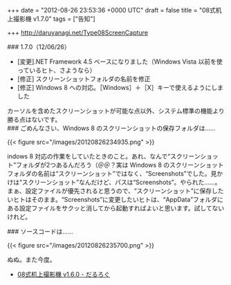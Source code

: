 
+++
date = "2012-08-26 23:53:36 +0000 UTC"
draft = false
title = "08式机上撮影機 v1.7.0"
tags = ["告知"]

+++
<a href="http://daruyanagi.net/Type08ScreenCapture">http://daruyanagi.net/Type08ScreenCapture</a><br/>


<div class="section">
    ### 1.7.0（12/06/26）
    
<ul>
<li>[変更].NET Framework 4.5 ベースになりました（Windows Vista 以前を使っているヒト、さようなら）</li>
<li>[修正] スクリーンショットフォルダの名前を修正</li>
<li>[修正] Windows 8 への対応。［Windows］＋［X］キーで使えるようにしました</li>
</ul>カーソルを含めたスクリーンショットが可能な点以外、システム標準の機能より勝る点はないです。

</div>
<div class="section">
    ### ごめんなさい、Windows 8 のスクリーンショットの保存フォルダは……
    

{{< figure src="/images/20120826234935.png"  >}}

indows 8 対応の作業をしていたときのこと。あれ、なんで“スクリーンショット”フォルダが2つあるんだろう（＠＠？実は Windows 8 のスクリーンショットフォルダの名前は“スクリーンショット”ではなく、“Screenshots”でした。見かけは“スクリーンショット”なんだけど、パスは“Screenshots”。やられた……。まぁ、設定ファイルが優先されると思うので、“スクリーンショット”に保存したいヒトはそのまま。“Screenshots”に変更したいヒトは、“AppData”フォルダにある設定ファイルをサクッと消してから起動すればよいと思います。試してないけれど。

</div>
<div class="section">
    ### ソースコードは……
    

{{< figure src="/images/20120826235700.png"  >}}

ぬぬ。また今度。

<ul>
<li><a href="https://blog.daruyanagi.jp/entry/2012/06/19/034613">08式机上撮影機 v1.6.0 - だるろぐ</a></li>
</ul>
</div>

